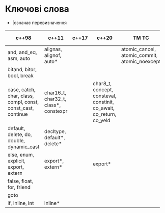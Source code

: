 # Ключові слова

* |означає перевизначення

c++98 | c++11 | c++17 | c++20 | TM TC | reflection TC
--|--|--|---|---|---
and, and_eq, asm, auto|alignas, alignof, auto*|||atomic_cancel, atomic_commit, atomic_noexcept|
bitand, bitor, bool, break |||||
case, catch, char, class, compl, const, const_cast, continue|char16_t, char32_t, class*, constexpr||char8_t, concept, consteval, constinit, co_await, co_return, co_yeld||
default, delete, do, double, dynamic_cast|decltype, default*, delete*||||
else, enum, explicit, export, extern|export*, extern*||export*||
false, float, for, friend|||||
goto|||||
if, inline, int|inline*||||



